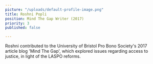 ```yaml
---
picture: "/uploads/default-profile-image.png"
title: Roshni Popli
position: Mind The Gap Writer (2017)
priority: 3
published: false

---
```

Roshni contributed to the University of Bristol Pro Bono Society's 2017 article blog 'Mind The Gap', which explored issues regarding access to justice,  in light of the LASPO reforms.